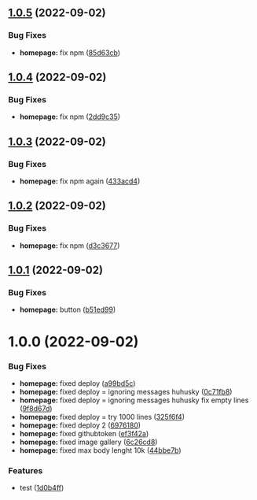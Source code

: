 ## [1.0.5](https://github.com/CaptMoar-toctoc/ds/compare/v1.0.4...v1.0.5) (2022-09-02)


### Bug Fixes

* **homepage:** fix npm ([85d63cb](https://github.com/CaptMoar-toctoc/ds/commit/85d63cb71a99645a6a7a116b269fbd0702926c46))

## [1.0.4](https://github.com/CaptMoar-toctoc/ds/compare/v1.0.3...v1.0.4) (2022-09-02)


### Bug Fixes

* **homepage:** fix npm ([2dd9c35](https://github.com/CaptMoar-toctoc/ds/commit/2dd9c35daf1947ea708189d9f8775c8289f678c0))

## [1.0.3](https://github.com/CaptMoar-toctoc/ds/compare/v1.0.2...v1.0.3) (2022-09-02)


### Bug Fixes

* **homepage:** fix npm again ([433acd4](https://github.com/CaptMoar-toctoc/ds/commit/433acd45a5094097b20f9fa589a1a3736b9e1304))

## [1.0.2](https://github.com/CaptMoar-toctoc/ds/compare/v1.0.1...v1.0.2) (2022-09-02)


### Bug Fixes

* **homepage:** fix npm ([d3c3677](https://github.com/CaptMoar-toctoc/ds/commit/d3c3677d28afb441062f39bead925f46393621f4))

## [1.0.1](https://github.com/CaptMoar-toctoc/ds/compare/v1.0.0...v1.0.1) (2022-09-02)


### Bug Fixes

* **homepage:** button ([b51ed99](https://github.com/CaptMoar-toctoc/ds/commit/b51ed99c2a7ed88033559e57a9b30e79df8180d2))

# 1.0.0 (2022-09-02)


### Bug Fixes

* **homepage:** fixed deploy ([a99bd5c](https://github.com/CaptMoar-toctoc/ds/commit/a99bd5cf5600ec6e4b7732c5a8472d60f64ed78b))
* **homepage:** fixed deploy = ignoring messages huhusky ([0c71fb8](https://github.com/CaptMoar-toctoc/ds/commit/0c71fb8d417fb745b00d7a9a356de849bdbc194e))
* **homepage:** fixed deploy = ignoring messages huhusky fix empty lines ([9f8d67d](https://github.com/CaptMoar-toctoc/ds/commit/9f8d67d7d735d32b784186be54b71c97e2a33cde))
* **homepage:** fixed deploy = try 1000 lines ([325f6f4](https://github.com/CaptMoar-toctoc/ds/commit/325f6f49e0ec1b5b4c238280125d18aebdefc639))
* **homepage:** fixed deploy 2 ([6976180](https://github.com/CaptMoar-toctoc/ds/commit/69761801bc0a6f0ae0a7ff4feb35e39c912ac81b))
* **homepage:** fixed githubtoken ([ef3f42a](https://github.com/CaptMoar-toctoc/ds/commit/ef3f42a30d377d91c5a66e843ec35fa5827aa80f))
* **homepage:** fixed image gallery ([6c26cd8](https://github.com/CaptMoar-toctoc/ds/commit/6c26cd8a5722bd1550c2f7bc9159e2bed028be6d))
* **homepage:** fixed max body lenght 10k ([44bbe7b](https://github.com/CaptMoar-toctoc/ds/commit/44bbe7b0bc032b62f5c832fb8d8ba54f19dd0240))


### Features

* test ([1d0b4ff](https://github.com/CaptMoar-toctoc/ds/commit/1d0b4ff1a6f05ce0b39090fee7c64d9a8b06d0ec))
